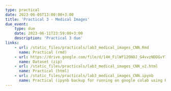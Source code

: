 ```yaml
---
type: practical
date: 2023-06-05T13:00:00+3:00
title: 'Practical 3 - Medical Images'
due_event: 
    type: due
    date: 2023-06-11T23:59:00+3:00
    description: 'Practical 3 due'
links:
    - url: /static_files/practicals/lab3_medical_images_CNN.Rmd
      name: Practical (rmd)
    - url: https://drive.google.com/file/d/14H_FilWf12ONOJ_G4vvzNDDGvY7Ccqtm/view?usp=sharing
      name: Dataset (zip)
    - url: /static_files/practicals/lab3_medical_images_CNN_v2.html
      name: Practical (html)
    - url: /static_files/practicals/lab3_medical_images_CNN.ipynb
      name: Practical (ipynb backup for running on google colab using R runtime)
---
```

